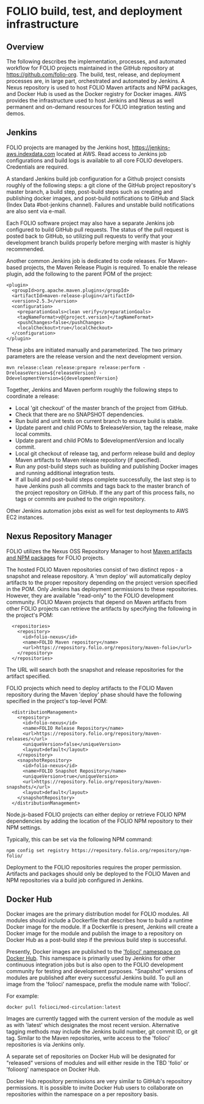 # FOLIO build, test, and deployment infrastructure


## Overview

The following describes the implementation, processes, and automated workflow for
FOLIO projects maintained in the GitHub repository at https://github.com/folio-org.
The build, test, release, and deployment processes are, in large part, orchestrated and
automated by Jenkins.  A Nexus repository is used to host FOLIO Maven artifacts and
NPM packages, and Docker Hub is used as the Docker registry for Docker images.  AWS
provides the infrastructure used to host Jenkins and Nexus as well permanent and
on-demand resources for FOLIO integration testing and demos.


## Jenkins

FOLIO projects are managed by the Jenkins host, https://jenkins-aws.indexdata.com
located at AWS.  Read access to Jenkins job configurations and build logs is available to
all core FOLIO developers.  Credentials are required.

A standard Jenkins build job configuration for a Github project consists roughly
of the following steps: a git clone of the GitHub project repository's master branch,
a build step, post-build steps such as creating and publishing docker images, and
post-build notifications to GitHub and Slack (Index Data #bot-jenkins channel).
Failures and unstable build notifications are also sent via e-mail.

Each FOLIO software project may also have a separate Jenkins job configured to
build GitHub pull requests.  The status of the pull request is posted back to GitHub,
so utilizing pull requests to verify that your development branch builds properly before
merging with master is highly recommended.

Another common Jenkins job is dedicated to code releases.  For Maven-based projects, the
Maven Release Plugin is required.  To enable the release plugin, add the following to
the parent POM of the project:

```
<plugin>
  <groupId>org.apache.maven.plugins</groupId>
  <artifactId>maven-release-plugin</artifactId>
  <version>2.5.3</version>
  <configuration>
    <preparationGoals>clean verify</preparationGoals>
    <tagNameFormat>v@{project.version}</tagNameFormat>
    <pushChanges>false</pushChanges>
    <localCheckout>true</localCheckout>
  </configuration>
</plugin>

```

These jobs are initiated manually and parameterized.  The two primary parameters
are the release version and the next development version.

```
mvn release:clean release:prepare release:perform -DreleaseVersion=${releaseVersion} -DdevelopmentVersion=${developmentVersion}

```

Together, Jenkins and Maven perform roughly the following steps to coordinate a release:

* Local 'git checkout' of the master branch of the project from GitHub.
* Check that there are no SNAPSHOT dependencies.
* Run build and unit tests on current branch to ensure build is stable.
* Update parent and child POMs to $releaseVersion, tag the release, make local commits.
* Update parent and child POMs to $developmentVersion and locally commit.
* Local git checkout of release tag, and perform release build and deploy Maven artifacts
  to Maven release repository (if specified).
* Run any post-build steps such as building and publishing Docker images and running
  additional integration tests.
* If all build and post-build steps complete successfully, the last step is to have
  Jenkins push all commits and tags back to the master branch of the project repository
  on GitHub.  If the any part of this process fails, no tags or commits are pushed
  to the origin repository.


Other Jenkins automation jobs exist as well for test deployments to AWS EC2 instances.


## Nexus Repository Manager

FOLIO utilizes the Nexus OSS Repository Manager to host [Maven artifacts and
NPM packages](https://repository.folio.org) for FOLIO projects.

The hosted FOLIO Maven repositories consist of two distinct repos - a snapshot
and release repository.  A 'mvn deploy' will automatically deploy artifacts to
the proper repository depending on the project version specified in the POM.
Only Jenkins has deployment permissions to these repositories.  However, they are
available "read-only" to the FOLIO development community.  FOLIO Maven projects that
depend on Maven artifacts from other FOLIO projects can retrieve the artifacts by
specifying the following in the project's POM:

```
  <repositories>
    <repository>
      <id>folio-nexus</id>
      <name>FOLIO Maven repository</name>
      <url>https://repository.folio.org/repository/maven-folio</url>
    </repository>
  </repositories>

```

The URL will search both the snapshot and release repositories for the artifact
specified.

FOLIO projects which need to deploy artifacts to the FOLIO Maven repository during the
Maven 'deploy' phase should have the following specified in the project's top-level POM:

```
  <distributionManagement>
    <repository>
      <id>folio-nexus</id>
      <name>FOLIO Release Repository</name>
      <url>https://repository.folio.org/repository/maven-releases/</url>
      <uniqueVersion>false</uniqueVersion>
      <layout>default</layout>
    </repository>
    <snapshotRepository>
      <id>folio-nexus</id>
      <name>FOLIO Snapshot Repository</name>
      <uniqueVersion>true</uniqueVersion>
      <url>https://repository.folio.org/repository/maven-snapshots/</url>
      <layout>default</layout>
    </snapshotRepository>
  </distributionManagement>

```

Node.js-based FOLIO projects can either deploy or retrieve FOLIO NPM
dependencies by adding the location of the FOLIO NPM repository to their
NPM settings.

Typically, this can be set via the following NPM command:

```
npm config set registry https://repository.folio.org/repository/npm-folio/

```

Deployment to the FOLIO repositories requires the proper permission. Artifacts
and packages should only be deployed to the FOLIO Maven and NPM repositories via a
build job configured in Jenkins.


## Docker Hub

Docker images are the primary distribution model for FOLIO modules.  All modules
should include a Dockerfile that describes how to build a runtime Docker image for the
module.  If a Dockerfile is present, Jenkins will create a Docker image for the module
and publish the image to a repository on Docker Hub as a post-build step if the previous
build step is successful.

Presently, Docker images are published to the ['folioci' namespace on Docker Hub](https://hub.docker.com/r/folioci).  This namespace is primarily used by Jenkins for other continuous
integration jobs but is also open to the FOLIO development community for testing and
development purposes.  "Snapshot" versions of modules are published after every
successful Jenkins build.   To pull an image from the 'folioci' namespace, prefix the
module name with 'folioci'.

For example:

```
docker pull folioci/mod-circulation:latest

```

Images are currently tagged with the current version of the module as well as with
'latest' which designates the most recent version.  Alternative tagging methods may
include the Jenkins build number, git commit ID, or git tag.  Similar to the Maven
repositories, write access to the 'folioci' repositories is via Jenkins only.

A separate set of repositories on Docker Hub will be designated for "released"
versions of modules and will either reside in the TBD 'folio' or 'folioorg' namespace
on Docker Hub.

Docker Hub repository permissions are very similar to GitHub's repository permissions.
It is possible to invite Docker Hub users to collaborate on repositories within
the namespace on a per repository basis.

